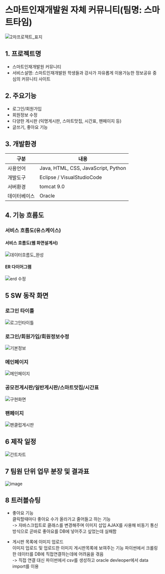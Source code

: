 # 스마트인재개발원 자체 커뮤니티(팀명: 스마트타임)
![2차프로젝트_표지](https://user-images.githubusercontent.com/81302006/170196799-f5d98312-39e5-4236-965a-fa22c857877e.PNG)

## 1. 프로젝트명
* 스마트인재개발원 커뮤니티
* 서비스설명: 스마트인재개발원 학생들과 강사가 자유롭게 이용가능한 정보공유 중심의 커뮤니티 사이트

## 2. 주요기능
* 로그인/회원가입
* 회원정보 수정
* 다양한 게시판 (익명게시판, 스마트맛집, 시간표, 팬페이지 등)
* 글쓰기, 좋아요 기능

## 3. 개발환경
|구분|내용|
|------|---|
|사용언어|Java, HTML, CSS, JavaScript, Python|
|개발도구|Eclipse / VisualStudioCode|
|서버환경|tomcat 9.0|
|데이터베이스|Oracle|

## 4. 기능 흐름도
### 서비스 흐름도(유스케이스)
#### 서비스 흐름도(웹 화면설계서)
![데이터흐름도_완성](https://user-images.githubusercontent.com/81302006/170202395-f2dcab6a-c8bc-43ea-8c13-be732bf0fb26.png)
#### ER 다이어그램
![erd 수정](https://user-images.githubusercontent.com/81302006/170202444-1b5376c7-c3f7-4737-a2d2-198e388cc2bf.png)

## 5 SW 동작 화면
### 로그인 타이틀
![로그인타이틀](https://user-images.githubusercontent.com/81302006/170216112-91d47660-e01e-4013-bf0c-964797fff712.png)
### 로그인/회원가입/회원정보수정
![기본정보](https://user-images.githubusercontent.com/81302006/170213345-af80c24a-4b14-4050-a863-124b357e0d6d.png)
### 메인페이지
![메인페이지](https://user-images.githubusercontent.com/81302006/170216152-c92b2ca9-49cb-4c67-b077-cd7e55b9833f.png)
### 공모전게시판/일반게시판/스마트맛집/시간표
![구현화면](https://user-images.githubusercontent.com/81302006/170217382-5a68d8b2-5c1d-4f4b-aa89-9c081539fc65.jpg)
### 팬페이지
![팬클럽게시판](https://user-images.githubusercontent.com/81302006/170217438-55d7b6f9-4c55-47c5-aeb1-671aaa0bf320.png)

## 6 제작 일정
![간트차트](https://user-images.githubusercontent.com/81302006/170220473-991e50d1-c130-4fdb-9c6a-55f77942adde.png)

## 7 팀원 단위 업무 분장 및 결과표
![image](https://user-images.githubusercontent.com/81302006/170220715-f5099373-92eb-4f4e-9e66-3c27dd66a8c5.png)

## 8 트러블슈팅
* 좋아요 기능<br>
클릭할때마다 좋아요 수가 올라가고 줄어들고 하는 기능<br>
-> 자바스크립트로 클래스를 변경해주며 이미지 삽입
AJAX를 사용해 비동기 통신 방식으로 곧바로 좋아요를 DB에 넣어주고 싶었는데 실패함
 
* 게시판 목록에 이미지 업로드<br>
이미지 업로드 및 업로드한 이미지 게시판목록에 보여주는 기능
파이썬에서 크롤링한 데이터를 DB에 직접연결하는데에 어려움을 겪음<br>
-> 직접 연결 대신 파이썬에서 csv를 생성하고 oracle devleoper에서 data import를 이용
